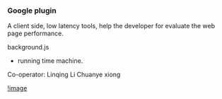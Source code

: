 ### Google plugin
A client side, low latency tools, help the developer for evaluate the web page performance.

background.js
- running time machine.

Co-operator:
Linqing Li
Chuanye xiong

[!image](https://github.com/Lanceart/WebPlugin/blob/main/images/arch.jpg)
